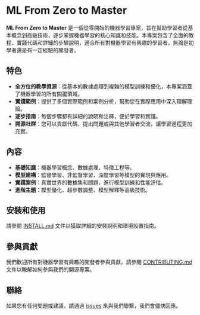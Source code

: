 # ML From Zero to Master

**ML From Zero to Master** 是一個從零開始的機器學習專案，旨在幫助學習者從基本概念到高級技術，逐步掌握機器學習的核心知識和技能。本專案包含了全面的教程、實踐代碼和詳細的步驟說明，適合所有對機器學習有興趣的學習者，無論是初學者還是有一定經驗的開發者。

## 特色

- **全方位的教學資源**：從基本的數據處理到複雜的模型訓練和優化，本專案涵蓋了機器學習的所有關鍵領域。
- **實踐範例**：提供了多個實際範例和案例分析，幫助您在實際應用中深入理解理論。
- **逐步指南**：每個步驟都有詳細的說明和注釋，便於學習和實踐。
- **開源社群**：您可以貢獻代碼、提出問題或與其他學習者交流，讓學習過程更加充實。

## 內容

- **基礎知識**：機器學習概念、數據處理、特徵工程等。
- **模型建構**：監督學習、非監督學習、深度學習等模型的實現與應用。
- **實踐案例**：真實世界的數據集和問題，進行模型訓練和性能評估。
- **進階主題**：模型優化、超參數調整、模型解釋等高級技術。

## 安裝和使用

請參閱 [INSTALL.md](./INSTALL.md) 文件以獲取詳細的安裝說明和環境設置指南。

## 參與貢獻

我們歡迎所有對機器學習有興趣的開發者參與貢獻。請參閱 [CONTRIBUTING.md](./CONTRIBUTING.md) 文件以瞭解如何參與我們的開源專案。

## 聯絡

如果您有任何問題或建議，請通過 [issues](./issues) 來與我們聯繫，我們會儘快回應。
